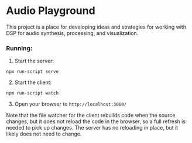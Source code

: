 # Audio Playground

This project is a place for developing ideas and strategies for working with DSP for audio synthesis, processing, and visualization.

### Running:

1. Start the server:

```
npm run-script serve
```

2. Start the client:

```
npm run-script watch
```

3. Open your browser to `http://localhost:3000/`

<!--
TODO: Use exo when manifest support lands.
Alternatively, use [exo](https://exo.deref.io/):

```
exo run
```
-->

Note that the file watcher for the client rebuilds code when the source changes, but it does not reload the code in the browser, so a full refresh is needed to pick up changes. The server has no reloading in place, but it likely does not need to change.
